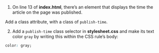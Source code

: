 1. On line 13 of **index.html**, there’s an element that displays the time the article on the page was published.

Add a class attribute, with a class of `publish-time`.

2. Add a `publish-time` class selector in **stylesheet.css** and make its text color `gray` by writing this within the CSS rule’s body:
```css
color: gray;
```